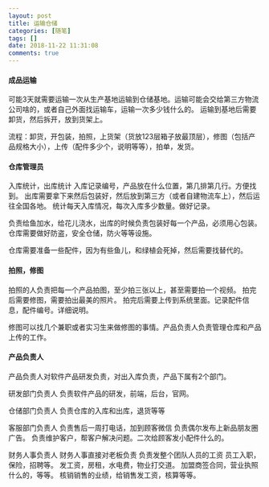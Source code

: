 ```yaml
---
layout: post
title: 运输仓储
categories: [随笔]
tags: []
date: 2018-11-22 11:31:08
comments: true
---
```


#### 成品运输

可能3天就需要运输一次从生产基地运输到仓储基地。运输可能会交给第三方物流公司啥的，或者自己外面找运输车，运输一次多少钱什么的。
运输到基地后需要卸货，然后拆开，放到货架上。

流程：卸货，开包装，拍照，上货架（货放123层箱子放最顶层），修图（包括产品规格大小），上传（配件多少个，说明等等），拍单，发货。

#### 仓库管理员

入库统计，出库统计
入库记录编号，产品放在什么位置，第几排第几行。方便找到。
出库需要拿下来然后包装好，然后放到第三方（或者自建物流车上），然后运往全国各地。
统计每天入库情况，每次入库多少数量。做好记录。

负责给鱼加水，给花儿浇水，出库的时候负责包装好每一个产品，必须用心包装。
仓库需要做好防盗，安全仓储，防火等等设施。

仓库需要准备一些配件，因为有些鱼儿，和绿植会死掉，然后需要找替代的。

#### 拍照，修图

拍照的人负责把每一个产品拍图，至少拍三张以上，甚至需要拍一个视频。
拍完后需要修图，需要拍出最美的照片。
拍完后需要上传到系统里面。记录配件信息，配件编号。详细说明。

修图可以找几个兼职或者实习生来做修图的事情。产品负责人负责管理仓库和产品上传的工作。

#### 产品负责人

产品负责人对软件产品研发负责，对出入库负责，产品下属有2个部门。

研发部门负责人
负责软件产品的研发，前端，后台，官网。

仓储部门负责人
负责仓库的入库和出库，退货等等

客服部门负责人
负责售后一周打电话，加到顾客微信
负责偶尔发布上新品朋友圈广告。
负责维护客户，帮客户解决问题。二次给顾客发小配件什么的。

财务人事负责人
财务人事直接对老板负责
负责发整个团队人员的工资
员工入职，保险，招聘等。
发工资，房租，水电费，物业打交道。
加盟商签合同，营业执照什么的，等等。
核销销售的业绩，给销售发工资，核算等等。


